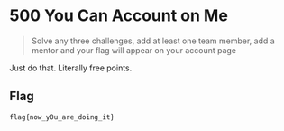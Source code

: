 # 500 You Can Account on Me

> Solve any three challenges, add at least one team member, add a mentor and your flag will appear on your account page

Just do that. Literally free points.

## Flag

`flag{now_y0u_are_doing_it}`